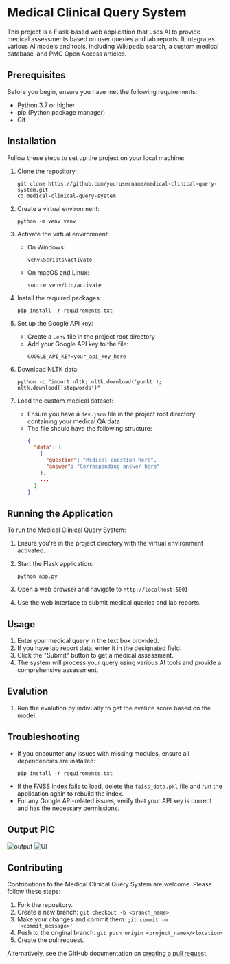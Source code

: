 # Medical Clinical Query System

This project is a Flask-based web application that uses AI to provide medical assessments based on user queries and lab reports. It integrates various AI models and tools, including Wikipedia search, a custom medical database, and PMC Open Access articles.

## Prerequisites

Before you begin, ensure you have met the following requirements:

* Python 3.7 or higher
* pip (Python package manager)
* Git

## Installation

Follow these steps to set up the project on your local machine:

1. Clone the repository:
   ```
   git clone https://github.com/yourusername/medical-clinical-query-system.git
   cd medical-clinical-query-system
   ```

2. Create a virtual environment:
   ```
   python -m venv venv
   ```

3. Activate the virtual environment:
   * On Windows:
     ```
     venv\Scripts\activate
     ```
   * On macOS and Linux:
     ```
     source venv/bin/activate
     ```

4. Install the required packages:
   ```
   pip install -r requirements.txt
   ```

5. Set up the Google API key:
   * Create a `.env` file in the project root directory
   * Add your Google API key to the file:
     ```
     GOOGLE_API_KEY=your_api_key_here
     ```

6. Download NLTK data:
   ```
   python -c "import nltk; nltk.download('punkt'); nltk.download('stopwords')"
   ```

7. Load the custom medical dataset:
   * Ensure you have a `dev.json` file in the project root directory containing your medical QA data
   * The file should have the following structure:
     ```json
     {
       "data": [
         {
           "question": "Medical question here",
           "answer": "Corresponding answer here"
         },
         ...
       ]
     }
     ```

## Running the Application

To run the Medical Clinical Query System:

1. Ensure you're in the project directory with the virtual environment activated.

2. Start the Flask application:
   ```
   python app.py
   ```

3. Open a web browser and navigate to `http://localhost:5001`

4. Use the web interface to submit medical queries and lab reports.

## Usage

1. Enter your medical query in the text box provided.
2. If you have lab report data, enter it in the designated field.
3. Click the "Submit" button to get a medical assessment.
4. The system will process your query using various AI tools and provide a comprehensive assessment.

## Evalution

1. Run the evalution.py indivually to get the evalute score based on the model.

## Troubleshooting

* If you encounter any issues with missing modules, ensure all dependencies are installed:
  ```
  pip install -r requirements.txt
  ```
* If the FAISS index fails to load, delete the `faiss_data.pkl` file and run the application again to rebuild the index.
* For any Google API-related issues, verify that your API key is correct and has the necessary permissions.

## Output PIC
![output](https://github.com/user-attachments/assets/1adc978d-6490-448b-8ba6-a2703057e349)
![UI](https://github.com/user-attachments/assets/ec578053-e636-4130-8ba9-e519d1ec9e56)


## Contributing

Contributions to the Medical Clinical Query System are welcome. Please follow these steps:

1. Fork the repository.
2. Create a new branch: `git checkout -b <branch_name>`.
3. Make your changes and commit them: `git commit -m '<commit_message>'`
4. Push to the original branch: `git push origin <project_name>/<location>`
5. Create the pull request.

Alternatively, see the GitHub documentation on [creating a pull request](https://help.github.com/articles/creating-a-pull-request/).
